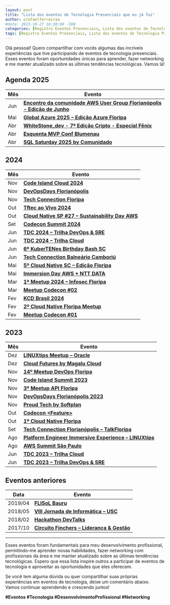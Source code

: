 ```yaml
---
layout: post
title: "Lista dos eventos de Tecnologia Presenciais que eu já fui"
author: orafaelferreiraa
#date: 2023-10-27 18:30:00 -500
categories: [Registro Eventos Presenciais, Lista dos eventos de Tecnologia Presenciais que eu já fui]
tags: [Registro Eventos Presenciais, Lista dos eventos de Tecnologia Presenciais que eu já fui]
---
```


Olá pessoal! Quero compartilhar com vocês algumas das incríveis experiências que tive participando de eventos de tecnologia presenciais. Esses eventos foram oportunidades únicas para aprender, fazer networking e me manter atualizado sobre as últimas tendências tecnológicas. Vamos lá!

## Agenda 2025

| Mês | Evento |
|-----|--------|
| Jun | [**Encontro da comunidade AWS User Group Florianópolis - Edição de Junho**](https://www.meetup.com/aws-user-group-floripa/events/308134123/?eventOrigin=group_upcoming_events) |
| Mai | [**Global Azure 2025 – Edição Azure Floripa**](https://www.meetup.com/pt-BR/azure-floripa/events/306207034/) |
| Abr | [**WhiteStone_dev - 7ª Edição Cripto - Especial Fênix**](https://www.sympla.com.br/evento/whitestone-dev-7-edicao-cripto-especial-fenix-a-retomada-da-comunidade-tech/2851067) |
| Abr | [**Esquenta MVP Conf Blumenau**](https://www.hubingressos.com.br/evento/mvpconfb) |
| Abr | [**SQL Saturday 2025 by Comunidado**](https://comunidado.com.br/) |


## 2024

| Mês | Evento |
|-----|--------|
| Nov | [**Code Island Cloud 2024**](https://cloud.codeisland.com.br/) |
| Nov | [**DevOpsDays Florianópolis**](https://devopsdays.org/events/2024-florianopolis/welcome/) |
| Nov | [**Tech Connection Floripa**](https://talkfloripa.com.br/) |
| Out | [**Tftec ao Vivo 2024**](https://www.tftec.com.br/tftecaovivo-2024/) |
| Out | [**Cloud Native SP #27 – Sustainability Day AWS**](https://community.cncf.io/events/details/cncf-cloud-native-sao-paulo-presents-27-cloud-native-sao-paulo-sustainability-day-na-aws/) |
| Set | [**Codecon Summit 2024**](https://codecon.dev/summit/programacao) |
| Jun | [**TDC 2024 – Trilha DevOps & SRE**](https://thedevconf.com/tdc/2024/florianopolis/trilha-devops-e-sre) |
| Jun | [**TDC 2024 – Trilha Cloud**](https://thedevconf.com/tdc/2024/florianopolis/trilha-cloud) |
| Jun | [**6º KuberTENes Birthday Bash SC**](https://community.cncf.io/events/details/cncf-cloud-native-santa-catarina-presents-6o-kubertenes-birthday-bash-santa-catarina/) |
| Jun | [**Tech Connection Balneário Camboriú**](https://talkfloripa.com.br/grade) |
| Mai | [**5º Cloud Native SC – Edição Floripa**](https://community.cncf.io/events/details/cncf-cloud-native-santa-catarina-presents-5o-cloud-native-santa-catarina-edicao-especial-floripa/) |
| Mai | [**Immersion Day AWS + NTT DATA**](https://www.sympla.com.br/evento/immersion-day-aws-e-ntt-data/2398471) |
| Mar | [**1º Meetup 2024 – Infosec Floripa**](https://www.eventbrite.com/e/1o-meetup-2024-infosec-floripa-tickets-860860014477) |
| Mar | [**Meetup Codecon #02**](https://eventos.codecon.dev/meetup-codecon-fln-02/) |
| Fev | [**KCD Brasil 2024**](https://community.cncf.io/events/details/cncf-kcd-brasil-presents-kcd-brasil-sao-paulo-2024/) |
| Fev | [**2º Cloud Native Floripa Meetup**](https://community.cncf.io/events/details/cncf-cloud-native-floripa-presents-2o-cloud-native-floripa-meetup/) |
| Fev | [**Meetup Codecon #01**](https://eventos.codecon.dev/meetup-codecon-floripa-01/) |


## 2023

| Mês | Evento |
|-----|--------|
| Dez | [**LINUXtips Meetup – Oracle**](https://www.youtube.com/live/RaMHnD3Ico4?app=desktop&si=s05HvlLHANQYv6bV) |
| Dez | [**Cloud Futures by Magalu Cloud**](https://cloudfutures.tech/) |
| Nov | [**14º Meetup DevOps Floripa**](https://www.meetup.com/devops-florianopolis/events/297529400/) |
| Nov | [**Code Island Summit 2023**](https://summit.codeisland.com.br/) |
| Nov | [**3º Meetup API Floripa**](https://www.sympla.com.br/evento/3-meetup-comunidade-api-floripa/2220166) |
| Nov | [**DevOpsDays Florianópolis 2023**](https://devopsdays.org/events/2023-florianopolis/program) |
| Nov | [**Proud Tech by Softplan**](https://www.proudtech.com.br/) |
| Out | [**Codecon &lt;Feature&gt;**](https://www.codecon.dev/feature) |
| Out | [**1º Cloud Native Floripa**](https://community.cncf.io/events/details/cncf-cloud-native-floripa-presents-1o-cloud-native-floripa/) |
| Set | [**Tech Connection Florianópolis – TalkFloripa**](https://talkfloripa.com.br/tech-connection-fln) |
| Ago | [**Platform Engineer Immersive Experience – LINUXtips**](https://www.linuxtips.io/platform-engineer-immersive-experience) |
| Ago | [**AWS Summit São Paulo**](https://aws.amazon.com/pt/events/summits/sao-paulo/) |
| Jun | [**TDC 2023 – Trilha Cloud**](https://thedevconf.com/tdc/2023/innovation/trilha-cloud) |
| Jun | [**TDC 2023 – Trilha DevOps & SRE**](https://thedevconf.com/tdc/2023/innovation/trilha-cloud) |


## Eventos anteriores

| Data | Evento |
|------|--------|
| 2019/04 | [**FLISoL Bauru**](https://flisol.info/FLISOL2019/Brasil/Bauru) |
| 2018/05 | [**VIII Jornada de Informática – USC**](https://unisagrado.edu.br/8jor-info) |
| 2018/02 | [**Hackathon DevTalks**](https://fibbauru.br/site/conteudo/462-hackathon-evento-inedito-em-bauru-comeca-hoje-.html) |
| 2017/10 | [**Circuito Finchers – Liderança & Gestão**](https://stoblobcertificados011.blob.core.windows.net/certificados/2017-10-Palestra.sobre.Liderança.Gestão.de.Pessoas-Finch.pdf) |


---

Esses eventos foram fundamentais para meu desenvolvimento profissional, permitindo-me aprender novas habilidades, fazer networking com profissionais da área e me manter atualizado sobre as últimas tendências tecnológicas. Espero que essa lista inspire outros a participar de eventos de tecnologia e aproveitar as oportunidades que eles oferecem.

Se você tem alguma dúvida ou quer compartilhar suas próprias experiências em eventos de tecnologia, deixe um comentário abaixo. Vamos continuar aprendendo e crescendo juntos!

**#Eventos #Tecnologia #DesenvolvimentoProfissional #Networking**
